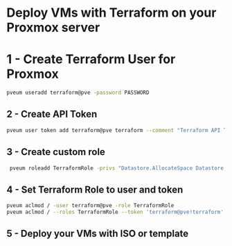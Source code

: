 # Deploy VMs with Terraform on your Proxmox server

# 1 - Create Terraform User for Proxmox

```sh
pveum useradd terraform@pve -password PASSWORD
```

## 2 - Create API Token
```sh
pveum user token add terraform@pve terraform --comment "Terraform API Token"
```

## 3 - Create custom role
```sh
 pveum roleadd TerraformRole -privs "Datastore.AllocateSpace Datastore.AllocateTemplate Datastore.Audit Pool.Allocate Sys.Audit Sys.Console Sys.Modify VM.Allocate VM.Audit VM.Clone VM.Config.CDROM VM.Config.Cloudinit VM.Config.CPU VM.Config.Disk VM.Config.HWType VM.Config.Memory VM.Config.Network VM.Config.Options VM.Migrate VM.Monitor VM.PowerMgmt SDN.Use"
```

## 4 - Set Terraform Role to user and token
```sh
pveum aclmod / -user terraform@pve -role TerraformRole
pveum aclmod / --roles TerraformRole --token 'terraform@pve!terraform' --propagate 1
```

## 5 - Deploy your VMs with ISO or template

